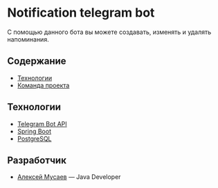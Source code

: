 # Notification telegram bot
С помощью данного бота вы можете создавать, изменять и удалять напоминания.

## Содержание
- [Технологии](#технологии)
- [Команда проекта](#разработчик)

## Технологии
- [Telegram Bot API](https://core.telegram.org/bots/api)
- [Spring Boot](https://spring.io/projects/spring-boot)
- [PostgreSQL](https://www.postgresql.org/)


## Разработчик
- [Алексей Мусаев](https://t.me/axel_27) — Java Developer

